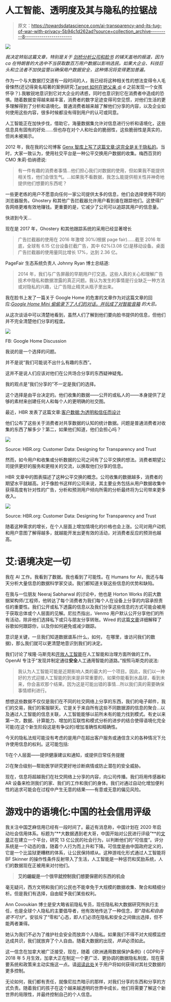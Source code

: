 # 人工智能、透明度及其与隐私的拉锯战

> 原文：<https://towardsdatascience.com/ai-transparency-and-its-tug-of-war-with-privacy-5b94c1d262ad?source=collection_archive---------8----------------------->

![](img/0417aea341dd63ad42b28143f8c7346e.png)

*我决定转贴这篇文章，特别是关于* [*剑桥分析公司和脸书*](http://www.cbc.ca/news/business/facebook-mark-zuckerberg-cambridge-analytica-1.4586659) *的铺天盖地的报道，因为 ca 在特朗普的大选中不当获取数百万用户数据以影响选民。如果大企业、科技巨头和立法者不加快监管以确保用户数据安全，这种情况将变得更加普遍。*

作为一个与大数据打交道有一段时间的人，我已经将这种相关性的想法变得令人毛骨悚然(还记得臭名昭著的案例研究:[Target 如何在她父亲 di](https://www.forbes.com/sites/kashmirhill/2012/02/16/how-target-figured-out-a-teen-girl-was-pregnant-before-her-father-did/#6d2989666668) d 之前发现一个女孩怀孕？).我敏锐地意识到它对大企业的诱惑，同时也意识到它在消费者中造成的恐惧。随着数据变得越来越丰富，消费者的数字足迹变得司空见惯，对他们生活的更多理解得到了分析和语境化。普通消费者越来越了解他们分享的内容，以及企业如何使用这些内容，很多时候都没有得到用户的认可或同意。

人工智能正在加快步伐，借助它，海量数据集允许对信息进行分析和语境化，这些信息具有固有的好处……但也存在对个人和社会的脆弱性，这些脆弱性是真实的，但尚未被揭示。

2012 年，我在我的公司博客 [Genx 智库上写了这篇文章:这完全是关于隐私的](http://arcompany.co/gen-x-think-tank-its-all-about-privacy/.)。当时，大家一致认为，使用社交平台是一种公平交换用户数据的收集。梅西百货的 CMO 朱莉·伯纳德说:

> 有一件有趣的消费者事情…他们担心我们对数据的使用，但如果我不能提供相关性，他们会很生气。…如果我不看数据，我怎么能提供相关性并神奇地提供他们想要的东西呢？

一些更老练的用户不愿意向任何一家公司提供太多的信息，他们会选择使用不同的浏览器服务。Ghostery 和其他广告拦截器允许用户看到谁在跟踪他们。这使得广告网络更难有效地赚钱。更重要的是，它减少了公司可以追踪其用户的信息量。

快进到今天…

现在是 2017 年，Ghostery 和其他跟踪系统的采用已经显著增长

> 广告拦截器的使用在 2016 年激增 30%(根据 page fair)……截至 2016 年底，全球有 6.15 亿台设备拦截广告，其中 62%(3.08 亿)是移动设备。桌面广告拦截器的使用量同比增长 17%，达到 2.36 亿。

PageFair 生态系统负责人 Johnny Ryan 博士总结道:

> 2014 年，我们与广告屏蔽的早期用户打交道。这些人真的关心和理解广告技术中隐私和数据泄露的真正问题。我认为发生的事情是行业缺乏一种方法或对隐私的兴趣，让广告阻止精灵从瓶子里出来。

我在脸书上发了一篇关于 Google Home 的危害的文章作为对这篇文章的回应:[*Google Home Mini 偷偷录下了人们的对话，并玩成了对智能音箱*](http://www.businessinsider.com/consumers-say-no-thanks-to-expensive-smart-speakers-chart-2017-10) *的大忌。*

从这次谈话中可以清楚地看到，虽然人们了解到他们要向脸书提供的信息，但他们并不完全清楚他们分享的程度。

![](img/fe24763faf3bf521846048c35c99501a.png)

FB: Google Home Discussion

我说的是一个选择的问题。

并不是说“我们可能说不出什么有趣的东西”。

这并不是说人们应该对他们在公共场合分享的东西疑神疑鬼。

我的观点是“我们分享的”不一定是我们的选择。

这个选择是由平台决定的。他们收集的数据——公开的或私人的——本身提供了足够的素材来创建任何人和每个人的更明确的社交图。

最近，HBR 发表了这篇文章:[客户数据:为透明和信任而设计](https://hbr.org/2015/05/customer-data-designing-for-transparency-and-trust)

他们公布了这些关于消费者对共享数据的认知的统计数据。问题是普通消费者对收集的东西了解多少？第二，如果他们知道，他们会担心吗？

![](img/91151be1b96ba55efc10405c5bacfade.png)

Source: HBR.org: Customer Data: Designing for Transparency and Trust

然而，如今用户和收集或分析数据的公司之间有了公平交换的想法。消费者期望公司提供更好的服务和更相关的交流，以换取他们分享的信息。

HBR 文章中的图表描述了这种公平交换的概念。公司收集的数据越多，消费者的期望水平就越高。对于像脸书这样的公司来说，其主要业务包括从用户数据收集中获得高度有针对性的广告，分析和预测用户倾向所需的分析最终将为公司带来更多收入。

![](img/ec414b7f1d32be185ea955f444e7ff5c.png)

Source: HBR.org: Customer Data: Designing for Transparency and Trust

随着这种需求的增长，在个人层面上增加情境化的价格也会上涨。公司对用户动机和用户意图了解得越多，就越能开发出更有效的活动，对消费者反应的预测也越高。

# 艾:语境决定一切

我在 AI 工作。我看到了数据。我也看到了可能性。在 Humans for AI，我还与每天分析大量信息的数据科学家交谈。我们都知道关联这些信息的优势和缺陷。

在我与一位朋友 Neeraj Sabharwal 的讨论中，他也是 Horton Works 的前大数据架构师/工程师，他转达了每个消费者为我们每个人在设备上分享的内容承担责任的重要性。我们公开或私下透露的信息以及我们分享这些信息的方式可能会被用于获取总体或个人层面的见解。尼拉杰指出，Venmo 用户默认公开分享他们的所有活动，除非他们选择私下或只与朋友分享转账。Wired 的这篇[文章](http://www.wired.co.uk/article/google-history-search-tracking-data-how-to-delete)详细解释了谷歌如何跟踪你，以及你如何避免或减少跟踪。

意识是关键，一旦我们知道数据谱系(什么，如何，
在哪里，谁访问我们的数据)，那么我们就可以更清楚地意识到我们的决定。

我们讨论了埃隆·马斯克和[开放人工智能](http://openai.com/)在人工智能和治理方面所做的工作。OpenAI 专注于“发现并制定通往**安全**人工通用智能的道路。”按照马斯克的说法:

> 我认为人工智能可能是近期影响人类的最大的一个项目。因此，我们以一种好的方式迎接人工智能的到来是非常重要的，如果你能看到水晶球，看到未来，你会喜欢那个结果。因为这是可能出错的事情…所以我们真的需要确保事情顺利进行。

想想这些数据不仅仅是我们在不同的社交网络上分享的东西，我们的电子邮件，我们的交易，我们的客服聊天。它是关于来自所有这些不同数据源的信息的聚合…以及通过人工智能的信息关联，人工智能能够以前所未有的能力找到模式。有史以来第一次，数据、计算能力、增加的互联性和模式分析的进步的结合使得语境化完全可能(在这个新生阶段这是有争议的)增加准确性和精确性。

今天的隐私法规可能没有考虑的是用户在超出客户服务或通信含义的各种情况下允许使用信息的权利。这可能包括:

1)在个人层面——提供健康建议和通知，或提供日常任务提醒

2)在聚合级别—帮助医学研究更好地诊断病情或防止潜在的安全威胁。

现在，信息将超越我们在社交网络上分享的内容，向公司传播。我们将用传感器和 AR 设备来检测我们的家、我们的工作和我们的身体。我们对通过自动化增加便利性的追求可能会在过程中产生无意的结果——有意或无意的偏见风险。

# 游戏中的语境化:中国的社会信用评级

我关注中国芝麻信用已经有一段时间了。最近有消息称，中国计划在 2020 年启动社会信用体系。标题为“**大数据遇到老大哥，中国开始对公民进行评级”**的[文章](http://www.wired.co.uk/article/chinese-government-social-credit-score-privacy-invasion)正在建立一个平台，研究 13 亿公民的社会行为，以判断他们的“可信度”。评分系统是一个动态的值，随着个人行为而上升和下降。可信度是由中国政府定义的，它是一个比监狱更糟糕的体系，让公民保持顺从。这种游戏化形式通过人工智能将 BF Skinner 的操作性条件反射带入了生活，人工智能是一种惩罚和奖励系统，人们的数据现在正被用来对付他们。

> **艾的龌龊是一个很早就控制我们想要保密的东西的机会**

毫无疑问，西方文明和我们的公民也不能幸免于大规模的数据收集、聚合和精细分析。但是我们有选择，自由赋予我们某些权利。

Ann Covoukian 博士是安大略省前隐私专员，现任隐私和大数据研究所执行主任，也是全球个人隐私的主要倡导者，他有效地传达了一种信念，即“*隐私和自由密不可分*”。安驳斥了“零和”心态，即人们必须在隐私和安全之间做出选择，但不能两者兼得。

她认为我们不必为了维护社会安全而放弃个人隐私。如果我们不得不对大规模监控达成共识，我们就放弃了个人自由。随着大数据的出现，*并非*必须如此。

这一信念在加拿大被广泛接受，现在，随着《欧洲通用数据保护条例》( GDPR)于 2018 年 5 月生效，加拿大正在制定一个更广泛、更协调的数据隐私制度。现在需要系统和政策来主动实施这一点。请[阅读此处](http://www.wired.co.uk/article/what-is-gdpr-uk-eu-legislation-compliance-summary-fines-2018)关于用户将如何获得对其社交数据的更多控制。

无论如何，我们都有责任，就像尼拉杰暗示的那样，对我们分享的东西和分享的方式负责。随着我们的孩子在这个越来越透明的世界中成长，他们将需要了解这个新世界的局限性，并最终控制自己的个人信息。